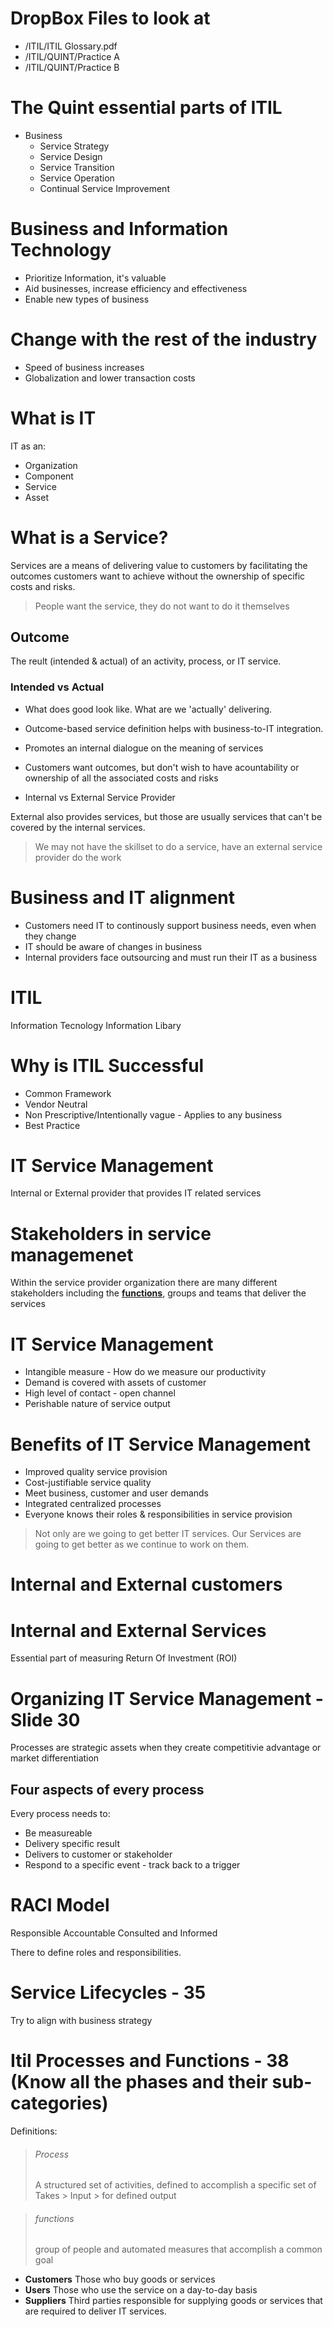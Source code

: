 # DropBox Files to look at

* /ITIL/ITIL Glossary.pdf 
* /ITIL/QUINT/Practice A
* /ITIL/QUINT/Practice B

# The Quint essential parts of ITIL

* Business
	* Service Strategy
	* Service Design
	* Service Transition
	* Service Operation
	* Continual Service Improvement


# Business and Information Technology

* Prioritize Information, it's valuable
* Aid businesses, increase efficiency and effectiveness
* Enable new types of business

# Change with the rest of the industry

* Speed of business increases
* Globalization and lower transaction costs

# What is IT

IT as an:

* Organization
* Component
* Service
* Asset


# What is a Service?

Services are a means of delivering value to customers by facilitating the outcomes customers want to achieve without the ownership of specific costs and risks. 

> People want the service, they do not want to do it themselves

## Outcome
The reult (intended & actual) of an activity, process, or IT service. 

### Intended vs Actual

* What does good look like. What are we 'actually' delivering. 
* Outcome-based service definition helps with business-to-IT integration. 
* Promotes an internal dialogue on the meaning of services
* Customers want outcomes, but don't wish to have acountability or ownership of all the associated costs and risks

* Internal vs External Service Provider 

External also provides services, but those are usually services that can't be covered by the internal services. 

> We may not have the skillset to do a service, have an external service provider do the work

# Business and IT alignment

* Customers need IT to continously support business needs, even when they change
* IT should be aware of changes in business
* Internal providers face outsourcing and must run their IT as a business


# ITIL
Information Tecnology Information Libary 


# Why is ITIL Successful

* Common Framework
* Vendor Neutral
* Non Prescriptive/Intentionally vague - Applies to any business
* Best Practice

# IT Service Management

Internal or External provider that provides IT related services

# Stakeholders in service managemenet

Within the service provider organization there are many different stakeholders including the [__functions__](#functions), groups and teams that deliver the services


# IT Service Management

* Intangible measure - How do we measure our productivity
* Demand is covered with assets of customer
* High level of contact - open channel
* Perishable nature of service output

# Benefits of IT Service Management

* Improved quality service provision
* Cost-justifiable service quality
* Meet business, customer and user demands
* Integrated centralized processes
* Everyone knows their roles & responsibilities in service provision

> Not only are we going to get better IT services. 
> Our Services are going to get better as we continue to work on them. 

# Internal and External customers


# Internal and External Services

Essential part of measuring Return Of Investment (ROI)


# Organizing IT Service Management - Slide 30

Processes are strategic assets when they create competitivie advantage or market differentiation


## Four aspects of every process

Every process needs to:
* Be measureable
* Delivery specific result
* Delivers to customer or stakeholder
* Respond to a specific event - track back to a trigger

# RACI Model
Responsible Accountable Consulted and Informed

There to define roles and responsibilities. 


# Service Lifecycles - 35

Try to align with business strategy

# Itil Processes and Functions - 38 (Know all the phases and their sub-categories)

Definitions:

> ###### Process <a name="process"></a>
> A structured set of activities, defined to accomplish a specific set of 
> Takes > Input > for defined output

> ###### functions <a name="functions"></a>
> group of people and automated measures that accomplish a common goal

* __Customers__ Those who buy goods or services
* __Users__ Those who use the service on a day-to-day basis
* __Suppliers__ Third parties responsible for supplying goods or services that are required to deliver IT services.



